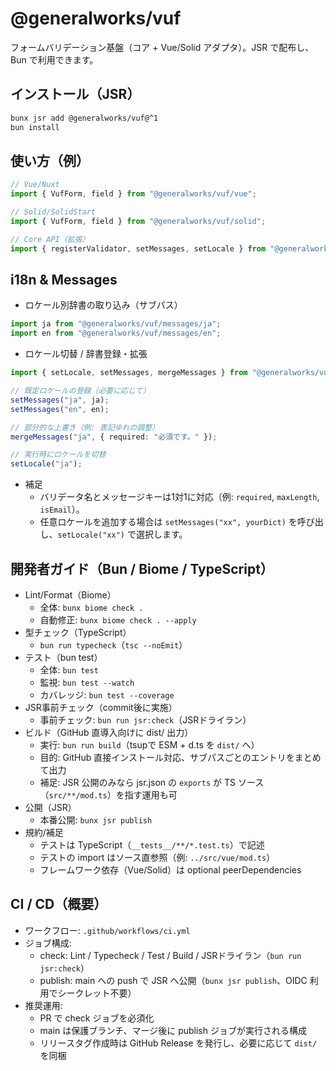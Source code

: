 # @generalworks/vuf

フォームバリデーション基盤（コア + Vue/Solid アダプタ）。JSR で配布し、Bun で利用できます。

## インストール（JSR）

```bash
bunx jsr add @generalworks/vuf@^1
bun install
```

## 使い方（例）

```ts
// Vue/Nuxt
import { VufForm, field } from "@generalworks/vuf/vue";

// Solid/SolidStart
import { VufForm, field } from "@generalworks/vuf/solid";

// Core API（拡張）
import { registerValidator, setMessages, setLocale } from "@generalworks/vuf";
```

## i18n & Messages

- ロケール別辞書の取り込み（サブパス）

```ts
import ja from "@generalworks/vuf/messages/ja";
import en from "@generalworks/vuf/messages/en";
```

- ロケール切替 / 辞書登録・拡張

```ts
import { setLocale, setMessages, mergeMessages } from "@generalworks/vuf";

// 既定ロケールの登録（必要に応じて）
setMessages("ja", ja);
setMessages("en", en);

// 部分的な上書き（例: 表記ゆれの調整）
mergeMessages("ja", { required: "必須です。" });

// 実行時にロケールを切替
setLocale("ja");
```

- 補足
  - バリデータ名とメッセージキーは1対1に対応（例: `required`, `maxLength`, `isEmail`）。
  - 任意ロケールを追加する場合は `setMessages("xx", yourDict)` を呼び出し、`setLocale("xx")` で選択します。

## 開発者ガイド（Bun / Biome / TypeScript）

- Lint/Format（Biome）
  - 全体: `bunx biome check .`
  - 自動修正: `bunx biome check . --apply`
- 型チェック（TypeScript）
  - `bun run typecheck`（`tsc --noEmit`）
- テスト（bun test）
  - 全体: `bun test`
  - 監視: `bun test --watch`
  - カバレッジ: `bun test --coverage`
- JSR事前チェック（commit後に実施）
  - 事前チェック: `bun run jsr:check`（JSRドライラン）
- ビルド（GitHub 直導入向けに dist/ 出力）
  - 実行: `bun run build`（tsupで ESM + d.ts を `dist/` へ）
  - 目的: GitHub 直接インストール対応、サブパスごとのエントリをまとめて出力
  - 補足: JSR 公開のみなら jsr.json の `exports` が TS ソース（`src/**/mod.ts`）を指す運用も可
- 公開（JSR）
  - 本番公開: `bunx jsr publish`
- 規約/補足
  - テストは TypeScript（`__tests__/**/*.test.ts`）で記述
  - テストの import はソース直参照（例: `../src/vue/mod.ts`）
  - フレームワーク依存（Vue/Solid）は optional peerDependencies

## CI / CD（概要）

- ワークフロー: `.github/workflows/ci.yml`
- ジョブ構成:
  - check: Lint / Typecheck / Test / Build / JSRドライラン（`bun run jsr:check`）
  - publish: main への push で JSR へ公開（`bunx jsr publish`、OIDC 利用でシークレット不要）
- 推奨運用:
  - PR で check ジョブを必須化
  - main は保護ブランチ、マージ後に publish ジョブが実行される構成
  - リリースタグ作成時は GitHub Release を発行し、必要に応じて `dist/` を同梱

